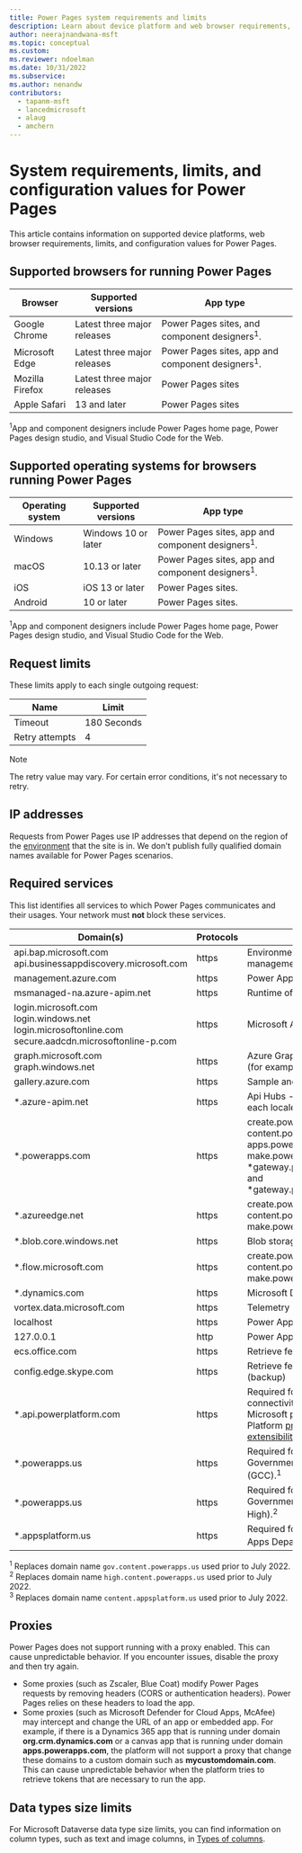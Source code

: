 ```yaml
---
title: Power Pages system requirements and limits
description: Learn about device platform and web browser requirements, limits, and configuration values for Power Pages.
author: neerajnandwana-msft
ms.topic: conceptual
ms.custom: 
ms.reviewer: ndoelman
ms.date: 10/31/2022
ms.subservice: 
ms.author: nenandw
contributors:
  - tapanm-msft
  - lancedmicrosoft
  - alaug
  - amchern
---
```

# System requirements, limits, and configuration values for Power Pages

This article contains information on supported device platforms, web browser requirements, limits, and configuration values for Power Pages. 

## Supported browsers for running Power Pages

| **Browser** | **Supported versions** |  **App type** |
| --- | --- | --- |
| Google Chrome|Latest three major releases| Power Pages sites, and component designers<sup>1</sup>.  |
| Microsoft Edge|Latest three major releases| Power Pages sites, app and component designers<sup>1</sup>.  |
| Mozilla Firefox |Latest three major releases| Power Pages sites  |
| Apple Safari|13 and later| Power Pages sites  |

<sup>1</sup>App and component designers include Power Pages home page, Power Pages design studio, and Visual Studio Code for the Web.

## Supported operating systems for browsers running Power Pages

| **Operating system** | **Supported versions** |  **App type**  |
| --- | --- | ---|
| Windows |Windows 10 or later| Power Pages sites, app and component designers<sup>1</sup>.   |
| macOS|10.13 or later| Power Pages sites, app and component designers<sup>1</sup>.   |
| iOS |iOS 13 or later| Power Pages sites.  |
| Android |10 or later | Power Pages sites.  |

<sup>1</sup>App and component designers include Power Pages home page, Power Pages design studio, and Visual Studio Code for the Web.

## Request limits

These limits apply to each single outgoing request:

| Name | Limit |
| --- | --- |
| Timeout |180 Seconds |
| Retry attempts |4 |

> [!NOTE]
> The retry value may vary. For certain error conditions, it's not necessary to retry.

## IP addresses

Requests from Power Pages use IP addresses that depend on the region of the [environment](/power-platform/admin/environments-overview) that the site is in. We don't publish fully qualified domain names available for Power Pages scenarios.

## Required services

This list identifies all services to which Power Pages communicates and their usages. Your network must **not** block these services.

| Domain(s) | Protocols | Uses |
| --- | --- | --- |
| api.bap.microsoft.com<br/>api.businessappdiscovery.microsoft.com | https | Environment permissions management|
| management.azure.com |https |Power Apps Management Service |
| msmanaged-na.azure-apim.net |https |Runtime of Connectors/Apis |
| login.microsoft.com<br>login.windows.net<br>login.microsoftonline.com<br>secure.aadcdn.microsoftonline-p.com |https |Microsoft Authentication Library |
| graph.microsoft.com<br>graph.windows.net |https |Azure Graph - For getting user info (for example, profile photo) |
| gallery.azure.com |https |Sample and Template apps |
| \*.azure-apim.net |https |Api Hubs - Different subdomains for each locale |
| \*.powerapps.com |https | create.powerapps.com, content.powerapps.com, apps.powerapps.com, make.powerapps.com, \*gateway.prod.island.powerapps.com, and \*gateway.prod.cm.powerapps.com |
| \*.azureedge.net |https | create.powerapps.com, content.powerapps.com, and make.powerapps.com |
| \*.blob.core.windows.net |https | Blob storage |
| \*.flow.microsoft.com | https | create.powerapps.com, content.powerapps.com, and make.powerapps.com |
| \*.dynamics.com | https | Microsoft Dataverse |
| vortex.data.microsoft.com |https |Telemetry |
| localhost | https | Power Apps Mobile|
| 127.0.0.1 | http | Power Apps Mobile|
| ecs.office.com | https | Retrieve feature flags for Power Apps |
| config.edge.skype.com | https | Retrieve feature flags for Power Apps (backup)|
| \*.api.powerplatform.com | https | Required for Power Platform API connectivity used internally by Microsoft products, and Power Platform [programmability and extensibility](/power-platform/admin/programmability-extensibility-overview).|
| *.powerapps.us | https | Required for Power Pages for Government Community Cloud (GCC).<sup>1</sup>  |
| *.powerapps.us | https | Required for Power Pages for Government Community Cloud (GCC High).<sup>2</sup> |
| *.appsplatform.us | https | Required for Power Pages for Power Apps Department of Defense (DoD).<sup>3</sup> |

<sup>1</sup> Replaces domain name `gov.content.powerapps.us` used prior to July 2022. <br>
<sup>2</sup> Replaces domain name `high.content.powerapps.us` used prior to July 2022. <br>
<sup>3</sup> Replaces domain name `content.appsplatform.us` used prior to July 2022.

## Proxies
Power Pages does not support running with a proxy enabled. This can cause unpredictable behavior. If you encounter issues, disable the proxy and then try again.

- Some proxies (such as Zscaler, Blue Coat) modify Power Pages requests by removing headers (CORS or authentication headers). Power Pages relies on these headers to load the app.
- Some proxies (such as Microsoft Defender for Cloud Apps, McAfee) may intercept and change the URL of an app or embedded app. For example, if there is a Dynamics 365 app that is running under domain **org.crm.dynamics.com** or a canvas app that is running under domain **apps.powerapps.com**, the platform will not support a proxy that change these domains to a custom domain such as **mycustomdomain.com**. This can cause unpredictable behavior when the platform tries to retrieve tokens that are necessary to run the app.

## Data types size limits

For Microsoft Dataverse data type size limits, you can find information on column types, such as text and image columns, in [Types of columns](/power-apps/maker/data-platform/types-of-fields).


